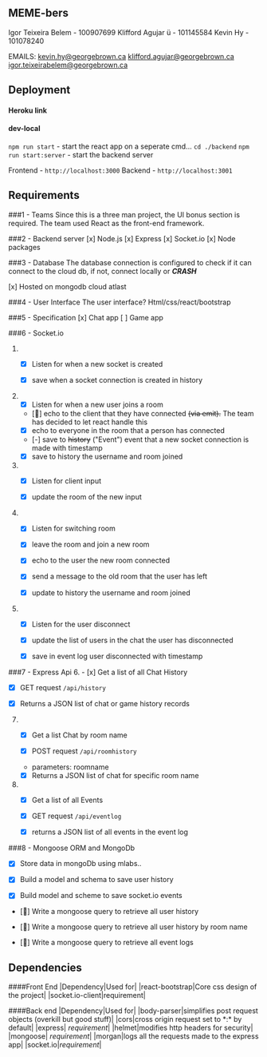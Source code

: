 ## MEME-bers
Igor Teixeira Belem - 100907699
Klifford Agujar ü - 101145584
Kevin Hy - 101078240

EMAILS:
kevin.hy@georgebrown.ca
klifford.agujar@georgebrown.ca
igor.teixeirabelem@georgebrown.ca

## Deployment

#### Heroku link


#### dev-local
`npm run start` - start the react app
on a seperate cmd...
`cd ./backend`
`npm run start:server` - start the backend server

Frontend - `http://localhost:3000`
Backend - `http://localhost:3001`

## Requirements

###1 - Teams
 Since this is a three man project, the UI bonus section is required. The team used React as the front-end framework.

###2 - Backend server
[x] Node.js
[x] Express
[x] Socket.io
[x] Node packages

###3 - Database
 The database connection is configured to check if it can connect to the cloud db, if not, connect locally or ***CRASH***

[x] Hosted on mongodb cloud atlast

###4 - User Interface
 The user interface? Html/css/react/bootstrap

###5 - Specification
 [x] Chat app
 [ ] Game app

###6 - Socket.io
1. - [x] Listen for when a new socket is created
   
   - [x] save when a socket connection is created in history

2. - [x] Listen for when a new user joins a room

   - [:thought_balloon:] echo to the client that they have connected ~~(via emit).~~ The team has decided to let react handle this

   - [x] echo to everyone in the room that a person has connected

   - [-] save to ~~history~~ ("Event") event that a new socket connection is made with timestamp

   - [x] save to history the username and room joined

3. - [x] Listen for client input

   - [x] update the room of the new input

4. - [x] Listen for switching room

   - [x] leave the room and join a new room

   - [x] echo to the user the new room connected

   - [x] send a message to the old room that the user has left

   - [x] update to history the username and room joined

5. - [x] Listen for the user disconnect

   - [x] update the list of users in the chat the user has disconnected

   - [x] save in event log user disconnected with timestamp

###7 - Express Api
6. - [x] Get a list of all Chat History

   - [x] GET request `/api/history`

   - [x] Returns a JSON list of chat or game history records

7. - [x] Get a list Chat by room name

   - [x] POST request `/api/roomhistory`

   - parameters: roomname

   - [x] Returns a JSON list of chat for specific room name

8. - [x] Get a list of all Events

   - [x] GET request `/api/eventlog`
   
   - [x] returns a JSON list of all events in the event log

###8 - Mongoose ORM and MongoDb
- [x] Store data in mongoDb using mlabs..

- [x] Build a model and schema to save user history

- [x] Build model and scheme to save socket.io events

- [:thought_balloon:] Write a mongoose query to retrieve all user history

- [:thought_balloon:] Write a mongoose query to retrieve all user history by room name

- [:thought_balloon:] Write a mongoose query to retrieve all event logs


## Dependencies

####Front End
|Dependency|Used for|
|react-bootstrap|Core css design of the project|
|socket.io-client|requirement|

####Back end
|Dependency|Used for|
|body-parser|simplifies post request objects (overkill but good stuff)|
|cors|cross origin request set to \*:\* by default|
|express| *requirement*|
|helmet|modifies http headers for security|
|mongoose| *requirement*|
|morgan|logs all the requests made to the express app|
|socket.io|*requirement*|